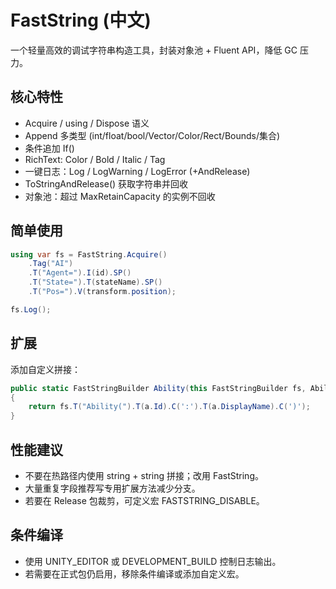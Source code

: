 ﻿# FastString (中文)

一个轻量高效的调试字符串构造工具，封装对象池 + Fluent API，降低 GC 压力。

## 核心特性
- Acquire / using / Dispose 语义
- Append 多类型 (int/float/bool/Vector/Color/Rect/Bounds/集合)
- 条件追加 If()
- RichText: Color / Bold / Italic / Tag
- 一键日志：Log / LogWarning / LogError (+AndRelease)
- ToStringAndRelease() 获取字符串并回收
- 对象池：超过 MaxRetainCapacity 的实例不回收

## 简单使用
```csharp
using var fs = FastString.Acquire()
    .Tag("AI")
    .T("Agent=").I(id).SP()
    .T("State=").T(stateName).SP()
    .T("Pos=").V(transform.position);

fs.Log();
```

## 扩展
添加自定义拼接：
```csharp
public static FastStringBuilder Ability(this FastStringBuilder fs, Ability a)
{
    return fs.T("Ability(").T(a.Id).C(':').T(a.DisplayName).C(')');
}
```

## 性能建议
- 不要在热路径内使用 string + string 拼接；改用 FastString。
- 大量重复字段推荐写专用扩展方法减少分支。
- 若要在 Release 包裁剪，可定义宏 FASTSTRING_DISABLE。

## 条件编译
- 使用 UNITY_EDITOR 或 DEVELOPMENT_BUILD 控制日志输出。
- 若需要在正式包仍启用，移除条件编译或添加自定义宏。
